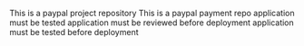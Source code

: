 This is a paypal project repository
This is a paypal payment repo
application must be tested
application must be reviewed before deployment
application must be tested before deployment
